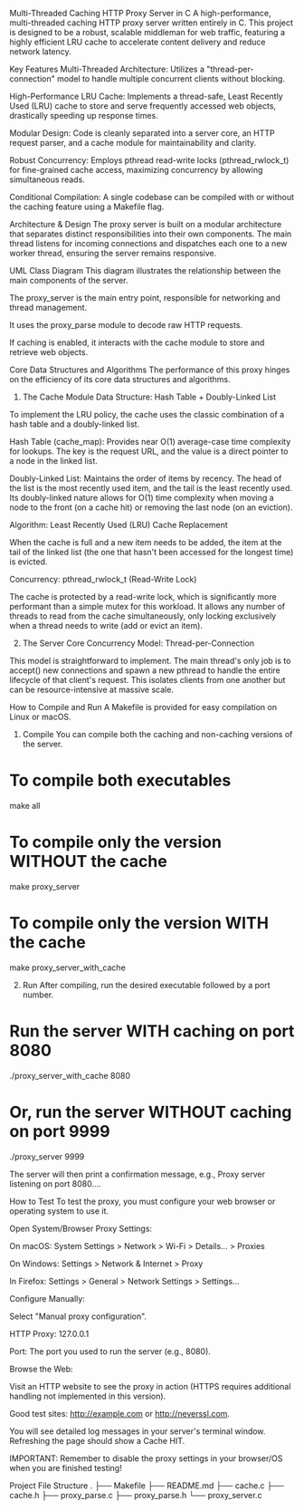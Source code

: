 Multi-Threaded Caching HTTP Proxy Server in C
A high-performance, multi-threaded caching HTTP proxy server written entirely in C. This project is designed to be a robust, scalable middleman for web traffic, featuring a highly efficient LRU cache to accelerate content delivery and reduce network latency.

Key Features
Multi-Threaded Architecture: Utilizes a "thread-per-connection" model to handle multiple concurrent clients without blocking.

High-Performance LRU Cache: Implements a thread-safe, Least Recently Used (LRU) cache to store and serve frequently accessed web objects, drastically speeding up response times.

Modular Design: Code is cleanly separated into a server core, an HTTP request parser, and a cache module for maintainability and clarity.

Robust Concurrency: Employs pthread read-write locks (pthread_rwlock_t) for fine-grained cache access, maximizing concurrency by allowing simultaneous reads.

Conditional Compilation: A single codebase can be compiled with or without the caching feature using a Makefile flag.

Architecture & Design
The proxy server is built on a modular architecture that separates distinct responsibilities into their own components. The main thread listens for incoming connections and dispatches each one to a new worker thread, ensuring the server remains responsive.

UML Class Diagram
This diagram illustrates the relationship between the main components of the server.

The proxy_server is the main entry point, responsible for networking and thread management.

It uses the proxy_parse module to decode raw HTTP requests.

If caching is enabled, it interacts with the cache module to store and retrieve web objects.

Core Data Structures and Algorithms
The performance of this proxy hinges on the efficiency of its core data structures and algorithms.

1. The Cache Module
Data Structure: Hash Table + Doubly-Linked List

To implement the LRU policy, the cache uses the classic combination of a hash table and a doubly-linked list.

Hash Table (cache_map): Provides near O(1) average-case time complexity for lookups. The key is the request URL, and the value is a direct pointer to a node in the linked list.

Doubly-Linked List: Maintains the order of items by recency. The head of the list is the most recently used item, and the tail is the least recently used. Its doubly-linked nature allows for O(1) time complexity when moving a node to the front (on a cache hit) or removing the last node (on an eviction).

Algorithm: Least Recently Used (LRU) Cache Replacement

When the cache is full and a new item needs to be added, the item at the tail of the linked list (the one that hasn't been accessed for the longest time) is evicted.

Concurrency: pthread_rwlock_t (Read-Write Lock)

The cache is protected by a read-write lock, which is significantly more performant than a simple mutex for this workload. It allows any number of threads to read from the cache simultaneously, only locking exclusively when a thread needs to write (add or evict an item).

2. The Server Core
Concurrency Model: Thread-per-Connection

This model is straightforward to implement. The main thread's only job is to accept() new connections and spawn a new pthread to handle the entire lifecycle of that client's request. This isolates clients from one another but can be resource-intensive at massive scale.

How to Compile and Run
A Makefile is provided for easy compilation on Linux or macOS.

1. Compile
You can compile both the caching and non-caching versions of the server.

# To compile both executables
make all

# To compile only the version WITHOUT the cache
make proxy_server

# To compile only the version WITH the cache
make proxy_server_with_cache

2. Run
After compiling, run the desired executable followed by a port number.

# Run the server WITH caching on port 8080
./proxy_server_with_cache 8080

# Or, run the server WITHOUT caching on port 9999
./proxy_server 9999

The server will then print a confirmation message, e.g., Proxy server listening on port 8080....

How to Test
To test the proxy, you must configure your web browser or operating system to use it.

Open System/Browser Proxy Settings:

On macOS: System Settings > Network > Wi-Fi > Details... > Proxies

On Windows: Settings > Network & Internet > Proxy

In Firefox: Settings > General > Network Settings > Settings...

Configure Manually:

Select "Manual proxy configuration".

HTTP Proxy: 127.0.0.1

Port: The port you used to run the server (e.g., 8080).

Browse the Web:

Visit an HTTP website to see the proxy in action (HTTPS requires additional handling not implemented in this version).

Good test sites: http://example.com or http://neverssl.com.

You will see detailed log messages in your server's terminal window. Refreshing the page should show a Cache HIT.

IMPORTANT: Remember to disable the proxy settings in your browser/OS when you are finished testing!

Project File Structure
.
├── Makefile
├── README.md
├── cache.c
├── cache.h
├── proxy_parse.c
├── proxy_parse.h
└── proxy_server.c
